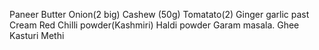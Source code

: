 Paneer
Butter
Onion(2 big)
Cashew (50g)
Tomatato(2)
Ginger garlic past
Cream
Red Chilli powder(Kashmiri)
Haldi powder
Garam masala.
Ghee
Kasturi Methi

